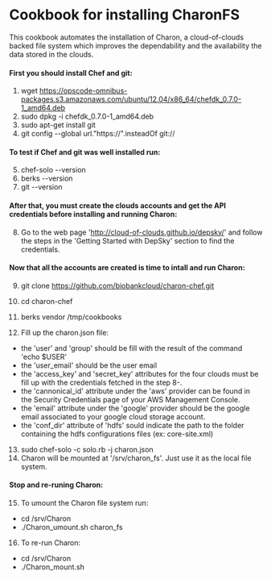 # Cookbook for installing CharonFS

This cookbook automates the installation of Charon, a cloud-of-clouds backed file system which improves the dependability and the availability the data stored in the clouds. 

#### First you should install Chef and git:

1. wget https://opscode-omnibus-packages.s3.amazonaws.com/ubuntu/12.04/x86_64/chefdk_0.7.0-1_amd64.deb
2. sudo dpkg -i chefdk_0.7.0-1_amd64.deb
3. sudo apt-get install git
4. git config --global url."https://".insteadOf git://

#### To test if Chef and git was well installed run:

5. chef-solo --version
6. berks --version
7. git --version

#### After that, you must create the clouds accounts and get the API credentials before installing and running Charon:

8. Go to the web page 'http://cloud-of-clouds.github.io/depsky/' and follow the steps in the 'Getting Started with DepSky' section to find the credentials.

#### Now that all the accounts are created is time to intall and run Charon:

9. git clone https://github.com/biobankcloud/charon-chef.git
10. cd charon-chef
11. berks vendor /tmp/cookbooks

12. Fill up the charon.json file:
  * the 'user' and 'group' should be fill with the result of the command 'echo $USER'
  * the 'user_email' should be the user email
  * the 'access_key' and 'secret_key' attributes for the four clouds must be fill up with the credentials fetched in the step 8-.
  * the 'cannonical_id' attribute under the 'aws' provider can be found in the Security Credentials page of your AWS Management Console.
  * the 'email' attribute under the 'google' provider should be the google email associated to your google cloud storage account.
  * the 'conf_dir' attribute of 'hdfs' sould indicate the path to the folder containing the hdfs configurations files (ex: core-site.xml) 
13. sudo chef-solo -c solo.rb -j charon.json
14. Charon will be mounted at '/srv/charon_fs'. Just use it as the local file system.

#### Stop and re-runing Charon:

15. To umount the Charon file system run:
  * cd /srv/Charon
  * ./Charon_umount.sh charon_fs
16. To re-run Charon:
  * cd /srv/Charon
  * ./Charon_mount.sh
